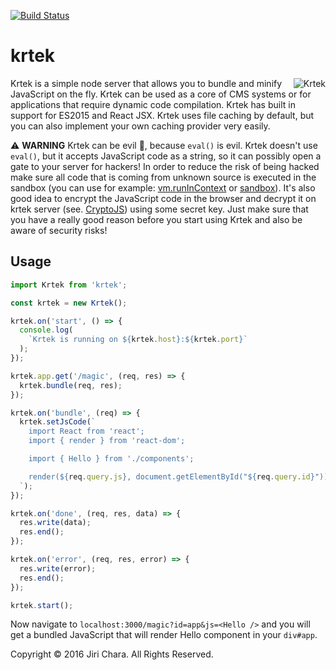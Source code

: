 [![Build Status](https://travis-ci.org/JiriChara/krtek.svg?branch=master)](https://travis-ci.org/JiriChara/krtek)

# krtek

<img src="https://raw.github.com/JiriChara/krtek/master/public/images/krtek.jpg" alt="Krtek" align="right">

Krtek is a simple node server that allows you to bundle and minify JavaScript on the fly. Krtek can be used as a core of CMS systems or for applications that require dynamic code compilation. Krtek has built in support for ES2015 and React JSX. Krtek uses file caching by default, but you can also implement your own caching provider very easily.

:warning: **WARNING** Krtek can be evil :japanese_goblin:, because `eval()` is evil. Krtek doesn't use `eval()`, but it accepts JavaScript code as a string, so it can possibly open a gate to your server for hackers! In order to reduce the risk of being hacked make sure all code that is coming from unknown source is executed in the sandbox (you can use for example: [vm.runInContext](https://nodejs.org/api/vm.html#vm_script_runincontext_contextifiedsandbox_options) or [sandbox](https://github.com/gf3/sandbox)). It's also good idea to encrypt the JavaScript code in the browser and decrypt it on krtek server (see. [CryptoJS](https://github.com/brix/crypto-js)) using some secret key. Just make sure that you have a really good reason before you start using Krtek and also be aware of security risks!

## Usage

```javascript
import Krtek from 'krtek';

const krtek = new Krtek();

krtek.on('start', () => {
  console.log(
    `Krtek is running on ${krtek.host}:${krtek.port}`
  );
});

krtek.app.get('/magic', (req, res) => {
  krtek.bundle(req, res);
});

krtek.on('bundle', (req) => {
  krtek.setJsCode(`
    import React from 'react';
    import { render } from 'react-dom';

    import { Hello } from './components';

    render(${req.query.js}, document.getElementById("${req.query.id}"));
  `);
});

krtek.on('done', (req, res, data) => {
  res.write(data);
  res.end();
});

krtek.on('error', (req, res, error) => {
  res.write(error);
  res.end();
});

krtek.start();
```

Now navigate to `localhost:3000/magic?id=app&js=<Hello />` and you will get a bundled JavaScript that will render Hello component in your `div#app`.

Copyright © 2016 Jiri Chara. All Rights Reserved.
